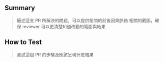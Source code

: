 ## Summary
> 簡述這支 PR 所解決的問題，可以提供相關的前後因果脈絡
> 相關的截圖，確保 reviewer 可以更清楚知道改動的範圍與結果

## How to Test
> 測試這個 PR 的步驟及應該呈現什麼結果
